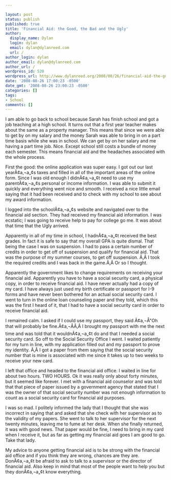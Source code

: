```yaml
---

layout: post
status: publish
published: true
title: 'Financial Aid: the Good, the Bad and the Ugly'
author:
  display_name: Dylan
  login: dylan
  email: dylan@dylanreed.com
  url: /
author_login: dylan
author_email: dylan@dylanreed.com
author_url: /
wordpress_id: 520
wordpress_url: http://www.dylanreed.org/2008/08/26/financial-aid-the-good-the-bad-and-the-ugly/
date: '2008-08-26 17:00:23 -0500'
date_gmt: '2008-08-26 23:00:23 -0500'
categories: []
tags:
- School
comments: []
---
```


I am able to go back to school because Sarah has finish school and got a job teaching at a high school. It turns out that a first year teacher makes about the same as a property manager. This means that since we were able to get by on my salary and the money Sarah was able to bring in on a part time basis while she was in school. We can get by on her salary and me having a part time job. Nice. Except school still costs a bundle of money each semester. This means financial aid and the headaches associated with the whole process.

First the good: the online application was super easy. I got out our last yearÃ¢a‚¬a„¢s taxes and filled in all of the important areas of the online form. Since I was old enough I didnÃ¢a‚¬a„¢t need to use my parentÃ¢a‚¬a„¢s personal or income information. I was able to submit it quickly and everything went nice and smooth. I received a nice little email saying that it had been received and to check with my school to see about my award information.

I logged into the schoolÃ¢a‚¬a„¢s website and navigated over to the financial aid section. They had received my financial aid information. I was ecstatic; I was going to receive help to pay for college go me. It was about that time that the Ugly arrived.

Apparently in all of my time in school, I hadnÃ¢a‚¬a„¢t received the best grades. In fact it is safe to say that my overall GPA is quite dismal. That being the case I was on suspension. I had to pass a certain number of credits in order to get off of suspension and qualify for financial aid. That was the purpose of my summer courses, to get off suspension. Ã‚Â I took the required credits and I was back in the game.Ã‚Â  Or so I thought.

Apparently the government likes to change requirements on receiving your financial aid. Apparently you have to have a social security card, a physical copy, in order to receive financial aid. I have never actually had a copy of my card. I have always just used my birth certificate or passport for I-9 forms and have never been bothered for an actual social security card. I went to turn in the online loan counseling paper and they told, which this was the first I heard of it, that I had to have a social security card in order to receive financial aid.

I remained calm. I asked if I could use my passport, they said Ã¢a‚¬Å"Oh that will probably be fine.Ã¢a‚¬ÂÃ‚Â  I brought my passport with me the next time and was told that it wouldnÃ¢a‚¬a„¢t do and that I needed a social security card. So off to the Social Security Office I went. I waited patiently for my turn in line, with my application filled out and my passport to prove my identity. Ã‚Â I got a paper from them saying that the social security number that is mine is associated with me since it takes up to two weeks to receive your new card.

I left that office and headed to the financial aid office. I waited in line for about two hours. TWO HOURS. Ok it was really only about forty minutes, but it seemed like forever. I met with a financial aid counselor and was told that that piece of paper issued by a government agency that stated that I was the owner of that social security number was not enough information to count as a social security card for financial aid purposes.

I was so mad. I politely informed the lady that I thought that she was incorrect in saying that and asked that she check with her supervisor as to the validity of my papers. She went to talk to her supervisor for the next twenty minutes, leaving me to fume at her desk. When she finally returned, it was with good news. That paper would be fine, I need to bring in my card when I receive it, but as far as getting my financial aid goes I am good to go. Take that lady.

My advice to anyone getting financial aid is to be strong with the financial aid office and if you think they are wrong, chances are they are. DonÃ¢a‚¬a„¢t be afraid to ask to talk to a supervisor or the director of financial aid. Also keep in mind that most of the people want to help you but they donÃ¢a‚¬a„¢t know everything.
